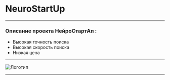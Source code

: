 # NeuroStartUp
___
### Описание проекта НейроСтартАп :
- Высокая точность поиска
- Высокая скорость поиска
- Низкая цена
___
![Логотип](https://github.com/netology-ds-team/git-homeworks/raw/main/1_self/logo.png)
___
